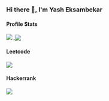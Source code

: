 ### Hi there 👋, I'm Yash Eksambekar


#### Profile Stats
<a href="https://github.com/samba9274"><img align="left" src="https://github-readme-stats.vercel.app/api/top-langs?username=samba9274&show_icons=true&locale=en&layout=compact&theme=tokyonight" /></a>
<a href="https://github.com/samba9274">&nbsp;<img align="center" src="https://github-readme-stats.vercel.app/api?username=samba9274&show_icons=true&locale=en&theme=tokyonight" /></a>

#### Leetcode
[![](https://leetcard.jacoblin.cool/samba9274)](https://leetcode.com/samba9274)

#### Hackerrank
[![](https://hackerrank-stats.vercel.app/api?username=samba9274)](https://www.hackerrank.com/samba9274)
